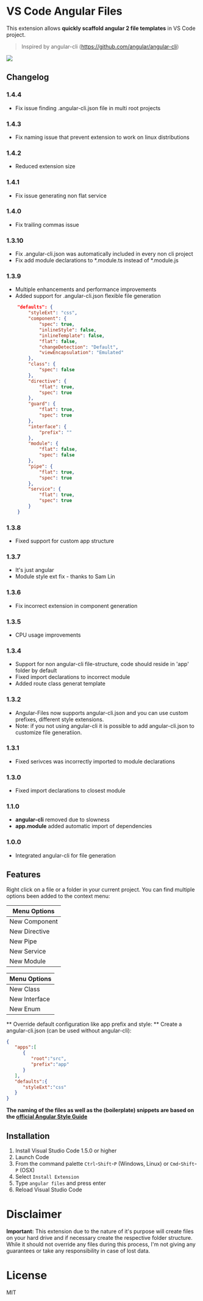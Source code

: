 # VS Code Angular Files

This extension allows **quickly scaffold angular 2 file templates** in VS Code project.

> Inspired by angular-cli (https://github.com/angular/angular-cli)

![](https://user-images.githubusercontent.com/1618071/38100803-0bb64a90-3387-11e8-80c9-b5c5883bfb38.gif)

## Changelog

### 1.4.4
* Fix issue finding .angular-cli.json file in multi root projects

### 1.4.3
* Fix naming issue that prevent extension to work on linux distributions

### 1.4.2
* Reduced extension size

### 1.4.1
* Fix issue generating non flat service

### 1.4.0
* Fix trailing commas issue

### 1.3.10
* Fix .angular-cli.json was automatically included in every non cli project
* Fix add module declarations to *.module.ts  instead of *.module.js

### 1.3.9
* Multiple enhancements and performance improvements
* Added support for .angular-cli.json flexible file generation

```json
    "defaults": {
        "styleExt": "css",
        "component": {
            "spec": true,
            "inlineStyle": false,
            "inlineTemplate": false,
            "flat": false,
            "changeDetection": "Default",
            "viewEncapsulation": "Emulated"
        },
        "class": {
            "spec": false
        }, 
        "directive": {
            "flat": true,
            "spec": true
        },
        "guard": {
            "flat": true,
            "spec": true
        },
        "interface": {
            "prefix": ""
        },
        "module": {
            "flat": false,
            "spec": false
        },
        "pipe": {
            "flat": true,
            "spec": true
        },
        "service": {
            "flat": true,
            "spec": true
        }
    }
```

### 1.3.8
* Fixed support for custom app structure

### 1.3.7
* It's just angular
* Module style ext fix - thanks to Sam Lin

### 1.3.6
* Fix incorrect extension in component generation

### 1.3.5
* CPU usage improvements 

### 1.3.4

* Support for non angular-cli file-structure, code should reside in 'app' folder by default 
* Fixed import declarations to incorrect module
* Added route class generat template
 
### 1.3.2

* Angular-Files now supports angular-cli.json and you can use custom prefixes, different style extensions.
* Note: if you not using angular-cli it is possible to add angular-cli.json to customize file generatiion.

### 1.3.1

* Fixed serivces was incorrectly imported to module declarations

### 1.3.0

* Fixed import declarations to closest module

### 1.1.0

* **angular-cli** removed due to slowness
* **app.module** added automatic import of dependencies

### 1.0.0
* Integrated angular-cli for file generation 


## Features

Right click on a file or a folder in your current project. 
You can find multiple options been added to the context menu:

Menu Options  |
---           | 
New Component |
New Directive | 
New Pipe      |
New Service   | 
New Module    |

Menu Options  |
---           | 
New Class     | 
New Interface |
New Enum      | 

** Override default configuration like app prefix and style:
** Create a angular-cli.json (can be used without angular-cli):

```json
{
   "apps":[
      {
         "root":"src",
         "prefix":"app"
      }
   ],
   "defaults":{
      "styleExt":"css"
   }
}
```

**The naming of the files as well as the (boilerplate) snippets are based on the [official Angular Style Guide](https://angular.io/docs/ts/latest/guide/style-guide.html)**

## Installation

1. Install Visual Studio Code 1.5.0 or higher
2. Launch Code
3. From the command palette `Ctrl`-`Shift`-`P` (Windows, Linux) or `Cmd`-`Shift`-`P` (OSX)
4. Select `Install Extension`
5. Type `angular files` and press enter
6. Reload Visual Studio Code

# Disclaimer

**Important:** This extension due to the nature of it's purpose will create
files on your hard drive and if necessary create the respective folder structure.
While it should not override any files during this process, I'm not giving any guarantees
or take any responsibility in case of lost data. 

# License

MIT
